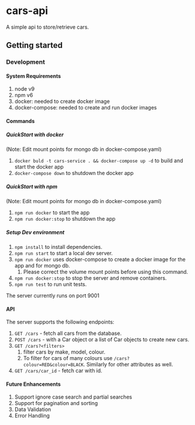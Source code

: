 # cars-api
A simple api to store/retrieve cars.

## Getting started
### Development
#### System Requirements
1. node v9
1. npm v6
1. docker: needed to create docker image
1. docker-compose: needed to create and run docker images

#### Commands
##### QuickStart with docker
(Note: Edit mount points for mongo db in docker-compose.yaml)
1. `docker buld -t cars-service . && docker-compose up -d` to build and start the docker app
1. `docker-compose down` to shutdown the docker app
##### QuickStart with npm
(Note: Edit mount points for mongo db in docker-compose.yaml)
1. `npm run docker` to start the app
1. `npm run docker:stop` to shutdown the app


##### Setup Dev environment
1. `npm install` to install dependencies.
1. `npm run start` to start a local dev server.
1. `npm run docker` uses docker-compose to create a docker image for the app and for mongo db.
    1. Please correct the volume mount points before using this command.
1. `npm run docker:stop` to stop the server and remove containers.
1. `npm run test` to run unit tests.

The server currently runs on port 9001


#### API
The server supports the following endpoints:
1. `GET /cars` - fetch all cars from the database.
1. `POST /cars` - with a Car object or a list of Car objects to create new cars.
1. `GET /cars?<filters>`
    1. filter cars by make, model, colour.
    1. To filter for cars of many colours use `/cars?colour=RED&colour=BLACK`. Similarly for other attributes as well.
1. `GET /cars/car_id` - fetch car with id.

#### Future Enhancements
1. Support ignore case search and partial searches
1. Support for pagination and sorting
1. Data Validation
1. Error Handling
